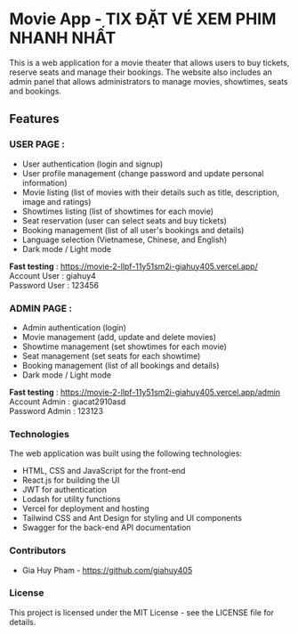 # Movie App - TIX ĐẶT VÉ XEM PHIM NHANH NHẤT
This is a web application for a movie theater that allows users to buy tickets, reserve seats and manage their bookings. The website also includes an admin panel that allows administrators to manage movies, showtimes, seats and bookings.
###

## Features
### USER PAGE : 
* User authentication (login and signup)
* User profile management (change password and update personal information)
* Movie listing (list of movies with their details such as title, description, image and ratings)
* Showtimes listing (list of showtimes for each movie)
* Seat reservation (user can select seats and buy tickets)
* Booking management (list of all user's bookings and details)
* Language selection (Vietnamese, Chinese, and English)
* Dark mode / Light mode

**Fast testing** : https://movie-2-llpf-11y51sm2i-giahuy405.vercel.app/ <br/>Account User   :   giahuy4<br/>Password User  :   123456


### ADMIN PAGE : 
* Admin authentication (login)
* Movie management (add, update and delete movies)
* Showtime management (set showtimes for each movie)
* Seat management (set seats for each showtime)
* Booking management (list of all bookings and details)
* Dark mode / Light mode

**Fast testing** : https://movie-2-llpf-11y51sm2i-giahuy405.vercel.app/admin <br/> Account Admin  :   giacat2910asd <br/> Password Admin :   123123


### Technologies
The web application was built using the following technologies:
* HTML, CSS and JavaScript for the front-end
* React.js for building the UI
* JWT for authentication
* Lodash for utility functions
* Vercel for deployment and hosting
* Tailwind CSS and Ant Design for styling and UI components
* Swagger for the back-end API documentation


### Contributors
* Gia Huy Pham - https://github.com/giahuy405


### License
This project is licensed under the MIT License - see the LICENSE file for details.




